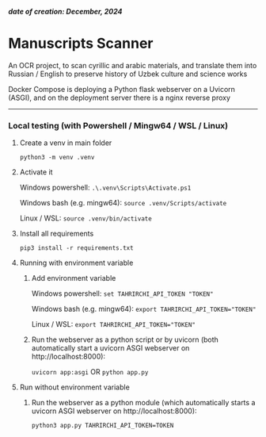 _**date of creation: December, 2024**_

# Manuscripts Scanner

An OCR project, to scan cyrillic and arabic materials, and translate them into Russian / English to preserve history of Uzbek culture and science works

Docker Compose is deploying a Python flask webserver on a Uvicorn (ASGI), and on the deployment server there is a nginx reverse proxy

-----

### Local testing (with Powershell / Mingw64 / WSL / Linux)

1. Create a venv in main folder

    `python3 -m venv .venv`

2. Activate it

    Windows powershell: `.\.venv\Scripts\Activate.ps1`

    Windows bash (e.g. mingw64): `source .venv/Scripts/activate`

    Linux / WSL: `source .venv/bin/activate`

3. Install all requirements

    `pip3 install -r requirements.txt`

4. Running with environment variable

    1. Add environment variable

        Windows powershell: `set TAHRIRCHI_API_TOKEN "TOKEN"`

        Windows bash (e.g. mingw64): `export TAHRIRCHI_API_TOKEN="TOKEN"`

        Linux / WSL: `export TAHRIRCHI_API_TOKEN="TOKEN"`

    2. Run the webserver as a python script or by uvicorn (both automatically start a uvicorn ASGI webserver on http://localhost:8000):
        
        `uvicorn app:asgi` OR `python app.py`

6. Run without environment variable

    1. Run the webserver as a python module (which automatically starts a uvicorn ASGI webserver on http://localhost:8000):
        
        `python3 app.py TAHRIRCHI_API_TOKEN=TOKEN`

